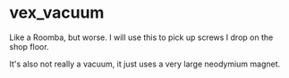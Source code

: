 # vex_vacuum
Like a Roomba, but worse. I will use this to pick up screws I drop on the shop floor.

It's also not really a vacuum, it just uses a very large neodymium magnet.
